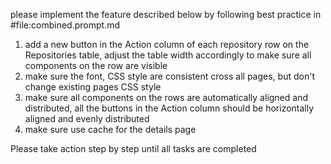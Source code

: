 please implement the feature described below by following best practice in #file:combined.prompt.md 
1. add a new button in the Action column of each repository row on the Repositories table, adjust the table width accordingly to make sure all components on the row are visible
2. make sure the font, CSS style are consistent cross all pages, but don't change existing pages CSS style
3. make sure all components on the rows are automatically aligned and distributed, all the buttons in the Action column should be horizontally aligned and evenly distributed
4. make sure use cache for the details page

Please take action step by step until all tasks are completed